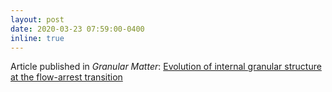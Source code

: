 ```yaml
---
layout: post
date: 2020-03-23 07:59:00-0400
inline: true
---
```


Article published in *Granular Matter*: [Evolution of internal granular structure at the flow-arrest transition](https://link.springer.com/article/10.1007/s10035-020-1003-6)
